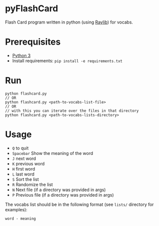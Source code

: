 # pyFlashCard

Flash Card program written in python (using [Raylib](https://www.raylib.com/)) for vocabs.

# Prerequisites

- [Python 3](https://www.python.org/downloads/)
- Install requirements: `pip install -e requirements.txt`

# Run

```
python flashcard.py
// OR
python flashcard.py <path-to-vocabs-list-file>
// OR
// with this you can iterate over the files in that directory
python flashcard.py <path-to-vocabs-lists-directory>
```

# Usage

- `Q` to quit
- `Spacebar` Show the meaning of the word
- `J` next word
- `K` previous word
- `H` first word
- `L` last word
- `S` Sort the list
- `R` Randomize the list
- `N` Next file (if a directory was provided in args)
- `P` Previous file (if a directory was provided in args)

The vocabs list should be in the following format (see `lists/` directory for examples):

```
word - meaning
```
